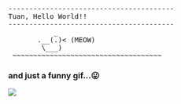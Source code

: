 <pre>
----------------------------------------
<span>Tuan, Hello World!!</span>
----------------------------------------
           _
       .__(.)< (MEOW)
        \___)   
 ~~~~~~~~~~~~~~~~~~~~~~~~~~~~~~~~~~~~
</pre>


### and just a funny gif...😛
![](https://media.giphy.com/media/13GIgrGdslD9oQ/giphy.gif)



<!--
### Hi there 👋

**tuanqwerty/tuanqwerty** is a ✨ _special_ ✨ repository because its `README.md` (this file) appears on your GitHub profile.

Here are some ideas to get you started:

- 🔭 I’m currently working on ...
- 🌱 I’m currently learning ...
- 👯 I’m looking to collaborate on ...
- 🤔 I’m looking for help with ...
- 💬 Ask me about ...
- 📫 How to reach me: ...
- 😄 Pronouns: ...
- ⚡ Fun fact: ...


-->
